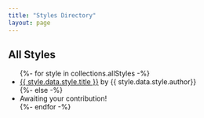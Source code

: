 ```yaml
---
title: "Styles Directory"
layout: page
---
```


## All Styles

<ul class="features features__flexible">
{%- for style in collections.allStyles -%}
	<li style="background-image: url('/style-img/{{ style.data.style.title | slug }}');">
		<span>
			<a href="/styles/{{ style.data.style.title | slug }}">{{ style.data.style.title }}<span aria-hidden="true"></span></a>
			<span>by {{ style.data.style.author}}</span>
		</span>
	</li>
{%- else -%}
	<li class="empty">
		<span>
			Awaiting your contribution!
		</span>
	</li> 
{%- endfor -%}
</ul>
